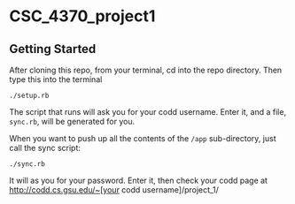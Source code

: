 CSC_4370_project1
=================

Getting Started
--------

After cloning this repo, from your terminal, cd into the repo directory.
Then type this into the terminal
```
./setup.rb
```
The script that runs will ask you for your codd username. Enter it, and a file, `sync.rb`, will be generated for you.

When you want to push up all the contents of the `/app` sub-directory, just call the sync script:
```
./sync.rb
```
It will as you for your password. Enter it, then check your codd page at 
http://codd.cs.gsu.edu/~[your codd username]/project_1/
